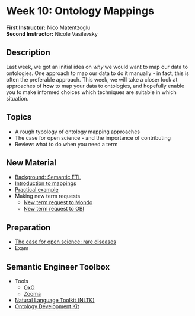 # Week 10: Ontology Mappings

**First Instructor:** Nico Matentzoglu  
**Second Instructor:** Nicole Vasilevsky    

## Description
Last week, we got an initial idea on _why_ we would want to map our data to ontologies.
One approach to map our data to do it manually - in fact, this is often the preferable
approach. This week, we will take a closer look at  approaches of __how__ to map your data to ontologies, and hopefully enable you to make informed choices which techniques are suitable
in which situation.

## Topics
- A rough typology of ontology mapping approaches
- The case for open science - and the importance of contributing
- Review: what to do when you need a term

## New Material
- [Background: Semantic ETL](semantic_etl.md)
- [Introduction to mappings](mappings.md)
- [Practical example](cancermapping.md)
- Making new term requests
  - [New term request to Mondo](new-term-request-mondo.md)
  - [New term request to OBI](new-term-request-obi.md)

## Preparation
- [The case for open science: rare diseases](https://pubmed.ncbi.nlm.nih.gov/33426479/)
- Exam

## Semantic Engineer Toolbox
- Tools
  - [OxO](https://www.ebi.ac.uk/spot/oxo/)
  - [Zooma](https://www.ebi.ac.uk/spot/zooma/)
- [Natural Language Toolkit (NLTK)](https://www.nltk.org/)
- [Ontology Development Kit](https://github.com/INCATools/ontology-development-kit)
